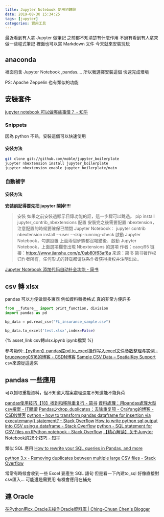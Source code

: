 ```yaml
---
title: Jupyter Notebook 使用初體驗
date: 2019-08-30 15:34:25
tags: [jupyter]
categories: 實用工具
---
```


最近看到有人拿 Jupyter 做筆記
之前都不知清楚有什麼作用
不過有看到有人拿來做一些程式筆記
裡面也可以寫 Markdown 文件
今天就來安裝玩玩

<!--more-->

## anaconda

裡面包含 Jupyter Notebook ,pandas....
所以我選擇安裝這個
快速完成環境

PS: Apache Zeppelin 也有類似的功能
## 安裝套件


[jupyter notebook 可以做哪些事情？ - 知乎](https://www.zhihu.com/question/46309360)

### Snippets

因為 python 不熟，安裝這個可以快速使用

#### 安裝方法

```bash
git clone git://github.com/moble/jupyter_boilerplate
jupyter nbextension install jupyter_boilerplate
jupyter nbextension enable jupyter_boilerplate/main
```


### 自動補字

#### 安裝方法

**安裝前記得要先把 jupyter 關掉!!!!**
> 安裝
> 如果之前安裝過顯示目錄功能的話，這一步驟可以跳過。
> pip install jupyter_contrib_nbextensions
> 配置
> 安裝完之後需要配置 nbextension，注意配置的時候要確保已關閉 Jupyter Notebook：
> jupyter contrib nbextension install --user --skip-running-check
> 啟動 Jupyter Notebook，勾選設置
> 上面兩個步驟都沒報錯後，啟動 Jupyter Notebook，上面選項欄會出現 Nbextensions 的選項
> 作者：caoqi95
> 链接：https://www.jianshu.com/p/0ab80f63af8a
> 来源：简书
> 简书著作权归作者所有，任何形式的转载都请联系作者获得授权并注明出处。


[Jupyter Notebook 添加代码自动补全功能 - 简书](https://www.jianshu.com/p/0ab80f63af8a)




## csv 轉 xlsx

pandas 可以方便做很多東西
例如資料轉換格式
真的非常方便許多

```python
from __future__ import print_function, division
import pandas as pd

bp_data = pd.read_csv("FL_insurance_sample.csv")

bp_data.to_excel('test.xlsx',index=False)
```

{% asset_link csv轉xlsx.ipynb ipynb檔案 %}

參考範例:[【python】pandas库pd.to_excel操作写入excel文件参数整理与实例 - brucewong0516的博客 - CSDN博客](https://blog.csdn.net/brucewong0516/article/details/79097909)
[Sample CSV Data – SpatialKey Support](https://support.spatialkey.com/spatialkey-sample-csv-data/)
csv來源從這邊來


## pandas 一些應用

可以抓取重複資料，但不知道大檔案處理速度不知道能不能負荷

[pandas使用技巧【18】找到和移除重复行 - 简书](https://www.jianshu.com/p/c033f89f4750)
[資料處理：用pandas處理大型csv檔案 - IT閱讀](https://www.itread01.com/content/1541375289.html)
[Pandas之drop_duplicates：去除重复项 - OraYang的博客 - CSDN博客](https://blog.csdn.net/u010665216/article/details/78559091)
[python - how to transform pandas dataframe for insertion via executemany() statement? - Stack Overflow](https://stackoverflow.com/questions/29938613/how-to-transform-pandas-dataframe-for-insertion-via-executemany-statement)
[How to write python sql output into CSV using a dataframe - Stack Overflow](https://stackoverflow.com/questions/41650188/how-to-write-python-sql-output-into-csv-using-a-dataframe)
[python - SQL statement for CSV files on IPython notebook - Stack Overflow](https://stackoverflow.com/questions/36431213/sql-statement-for-csv-files-on-ipython-notebook)
[【精心解读】关于Jupyter Notebook的28个技巧 - 知乎](https://zhuanlan.zhihu.com/p/32600329)

類似 SQL 應用
[How to rewrite your SQL queries in Pandas, and more](https://medium.com/jbennetcodes/how-to-rewrite-your-sql-queries-in-pandas-and-more-149d341fc53e)


[python 3.x - Removing duplicates between multiple large CSV files - Stack Overflow](https://stackoverflow.com/questions/51824732/removing-duplicates-between-multiple-large-csv-files)


常常有時候會收到一些 Excel 要產生 SQL 語句
但是看一下內建to_sql
好像直接對csv匯入...
可能還是需要用
有機會應用在補充


## 連 Oracle

[在Python用cx_Oracle去操作Oracle資料庫 | Ching-Chuan Chen's Blogger](http://chingchuan-chen.github.io/posts/201607/2016-07-26-use-cx_Oracle-to-manipulate-oracle-database-in-Python.html)